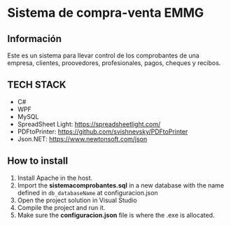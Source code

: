 # Sistema de compra-venta EMMG

## Información

Este es un sistema para llevar control de los comprobantes de una empresa, clientes, proovedores, profesionales, pagos, cheques y recibos.

## TECH STACK

* C#
* WPF
* MySQL
* SpreadSheet Light: https://spreadsheetlight.com/
* PDFtoPrinter: https://github.com/svishnevsky/PDFtoPrinter
* Json.NET: https://www.newtonsoft.com/json


## How to install

1. Install Apache in the host.
2. Import the **sistemacomprobantes.sql** in a new database with the name defined in `db_databaseName` at configuracion.json
3. Open the project solution in Visual Studio
4. Compile the project and run it.
5. Make sure the **configuracion.json** file is where the .exe is allocated.
